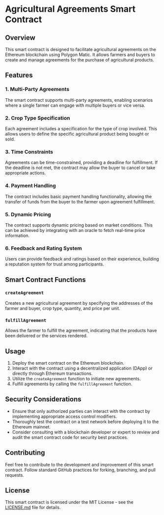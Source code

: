 # Agricultural Agreements Smart Contract

## Overview

This smart contract is designed to facilitate agricultural agreements on the Ethereum blockchain using Polygon Matic. It allows farmers and buyers to create and manage agreements for the purchase of agricultural products.

## Features

### 1. Multi-Party Agreements

The smart contract supports multi-party agreements, enabling scenarios where a single farmer can engage with multiple buyers or vice versa.

### 2. Crop Type Specification

Each agreement includes a specification for the type of crop involved. This allows users to define the specific agricultural product being bought or sold.

### 3. Time Constraints

Agreements can be time-constrained, providing a deadline for fulfillment. If the deadline is not met, the contract may allow the buyer to cancel or take appropriate actions.

### 4. Payment Handling

The contract includes basic payment handling functionality, allowing the transfer of funds from the buyer to the farmer upon agreement fulfillment.

### 5. Dynamic Pricing

The contract supports dynamic pricing based on market conditions. This can be achieved by integrating with an oracle to fetch real-time price information.

### 6. Feedback and Rating System

Users can provide feedback and ratings based on their experience, building a reputation system for trust among participants.

## Smart Contract Functions

### `createAgreement`

Creates a new agricultural agreement by specifying the addresses of the farmer and buyer, crop type, quantity, and price per unit.

### `fulfillAgreement`

Allows the farmer to fulfill the agreement, indicating that the products have been delivered or the services rendered.

## Usage

1. Deploy the smart contract on the Ethereum blockchain.
2. Interact with the contract using a decentralized application (DApp) or directly through Ethereum transactions.
3. Utilize the `createAgreement` function to initiate new agreements.
4. Fulfill agreements by calling the `fulfillAgreement` function.

## Security Considerations

- Ensure that only authorized parties can interact with the contract by implementing appropriate access control modifiers.
- Thoroughly test the contract on a test network before deploying it to the Ethereum mainnet.
- Consider consulting with a blockchain developer or expert to review and audit the smart contract code for security best practices.

## Contributing

Feel free to contribute to the development and improvement of this smart contract. Follow standard GitHub practices for forking, branching, and pull requests.

## License

This smart contract is licensed under the MIT License - see the [LICENSE.md](LICENSE.md) file for details.
